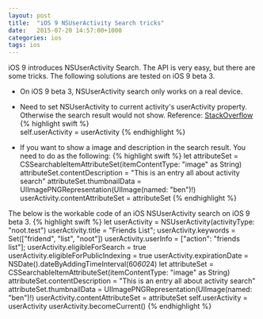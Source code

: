 ```yaml
---
layout: post
title:  "iOS 9 NSUserActivity Search tricks"
date:   2015-07-20 14:57:00+1000
categories: ios
tags: ios
---
```


iOS 9 introduces NSUserActivity Search. The API is very easy, but there are some tricks. The following solutions are tested on iOS 9 beta 3.

- On iOS 9 beta 3, NSUserActivity search only works on a real device.

- Need to set NSUserActivity to current activity's userActivity property.
Otherwise the search result would not show. Reference: [StackOverflow](http://stackoverflow.com/questions/30836398/make-app-activities-and-states-searchable-by-using-nsuseractivity)
{% highlight swift %}       
self.userActivity = userActivity
{% endhighlight %}

- If you want to show a image and description in the search result. You need to do as the following:
{% highlight swift %}
let attributeSet = CSSearchableItemAttributeSet(itemContentType: "image" as String)
attributeSet.contentDescription = "This is an entry all about activity search"
attributeSet.thumbnailData = UIImagePNGRepresentation(UIImage(named: "ben")!)
userActivity.contentAttributeSet = attributeSet
{% endhighlight %}

The below is the workable code of an iOS NSUserActivity search on iOS 9 beta 3.
{% highlight swift %}
  let userActivity = NSUserActivity(activityType: "noot.test")
 userActivity.title = "Friends List";
 userActivity.keywords = Set(["fridend", "list", "noot"])
 userActivity.userInfo = ["action": "friends list"];
 userActivity.eligibleForSearch = true
 userActivity.eligibleForPublicIndexing = true
 userActivity.expirationDate = NSDate().dateByAddingTimeInterval(60*60*24)
 let attributeSet = CSSearchableItemAttributeSet(itemContentType: "image" as String)
 attributeSet.contentDescription = "This is an entry all about activity search"
 attributeSet.thumbnailData = UIImagePNGRepresentation(UIImage(named: "ben")!)
 userActivity.contentAttributeSet = attributeSet
 self.userActivity = userActivity
 userActivity.becomeCurrent()
{% endhighlight %}

